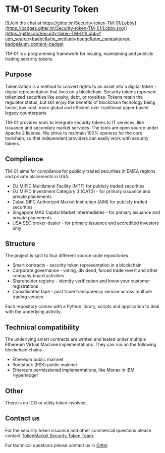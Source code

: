 # TM-01 Security Token

[![Join the chat at https://gitter.im/Security-token-TM-01/Lobby](https://badges.gitter.im/Security-token-TM-01/Lobby.svg)](https://gitter.im/Security-token-TM-01/Lobby?utm_source=badge&utm_medium=badge&utm_campaign=pr-badge&utm_content=badge)

TM-01 is a programming framework for issuing, maintaining and publicly trading security tokens.

## Purpose 

Tokenization is a method to convert rights to an asset into a digital token - digital representation that lives on a blockchain. Security tokens represent tokenized securities like equity, debt, or royalties. Tokens retain the regulator status, but still enjoy the benefits of blockchain techology being faster, low cost, more global and efficient over traditional paper based legacy counterparts.

TM-01 provides tools to integrate security tokens to IT services, like issuance and secondary market services. The tools are open source under Apache 2 license. We strive to maintain 100% openess for the core toolchain, so that independent providers can easily work with security tokens.

## Compliance

TM-01 aims for compliance for publicly traded securities in EMEA regions and private placements in USA. 

* EU MIFID Multilateral Facility (MTF) for publicly traded securities
* EU MIFID Investment Category 3 (CAT3) - for primary issuance and private placements
* Dubai DIFC Authorized Market Institution (AIM) for publicly traded securities
* Singapore MAS Capital Market Intermediates - for primary issuance and private placements
* USA SEC broker-dealer  - for primary issuance and accredited investors only

## Structure

The project is split to four different source code repositories

* Smart contracts - security token representation in a blockchain
* Corporate governance - voting, dividend, forced trade revert and other company board activities
* Shareholder registry - identity verification and know your customer registrations
* Consolidated tape - post trade transparency service across multiple trading venues

Each repository comes with a Python library, scripts and application to deal with the underlying activity. 

## Technical compatibility

The underlying smart contracts are written and tested under multiple Ethereum Virtual Machine implementations. They can run on the following blockchain chains

* Ethereum public mainnet
* Rootstock (RSK) public mainnet
* Ethereum permissioned implementations, like Monax in IBM Hyperledger

## Other

There is no ICO or utility token involved. 

## Contact us

For the security token issuance and other commercial questions please contact [TokenMarket Security Token Team](https://tokenmarket.net/security-token-offering).

For technical questions please contact us in [Gitter](https://gitter.im/Security-token-TM-01/Lobby).


